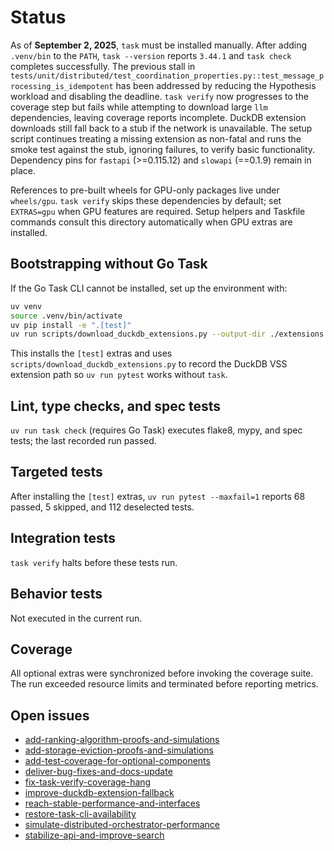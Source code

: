 # Status

As of **September 2, 2025**, `task` must be installed manually. After adding
`.venv/bin` to the `PATH`, `task --version` reports `3.44.1` and `task check`
completes successfully. The previous stall in
`tests/unit/distributed/test_coordination_properties.py::test_message_processing_is_idempotent`
has been addressed by reducing the Hypothesis workload and disabling the
deadline. `task verify` now progresses to the coverage step but fails while
attempting to download large `llm` dependencies, leaving coverage reports
incomplete. DuckDB extension downloads still fall back to a stub if the network
is unavailable. The setup script continues treating a missing extension as
non-fatal and runs the smoke test against the stub, ignoring failures, to
verify basic functionality. Dependency pins for `fastapi` (>=0.115.12) and
`slowapi` (==0.1.9) remain in place.

References to pre-built wheels for GPU-only packages live under `wheels/gpu`.
`task verify` skips these dependencies by default; set `EXTRAS=gpu` when GPU
features are required. Setup helpers and Taskfile commands consult this
directory automatically when GPU extras are installed.

## Bootstrapping without Go Task

If the Go Task CLI cannot be installed, set up the environment with:

```bash
uv venv
source .venv/bin/activate
uv pip install -e ".[test]"
uv run scripts/download_duckdb_extensions.py --output-dir ./extensions
```

This installs the `[test]` extras and uses
`scripts/download_duckdb_extensions.py` to record the DuckDB VSS extension path
so `uv run pytest` works without `task`.

## Lint, type checks, and spec tests
`uv run task check` (requires Go Task) executes flake8, mypy, and spec tests;
the last recorded run passed.

## Targeted tests
After installing the `[test]` extras, `uv run pytest --maxfail=1` reports
68 passed, 5 skipped, and 112 deselected tests.

## Integration tests
`task verify` halts before these tests run.

## Behavior tests
Not executed in the current run.

## Coverage
All optional extras were synchronized before invoking the coverage suite.
The run exceeded resource limits and terminated before reporting metrics.

## Open issues
- [add-ranking-algorithm-proofs-and-simulations](
  issues/add-ranking-algorithm-proofs-and-simulations.md)
- [add-storage-eviction-proofs-and-simulations](
  issues/add-storage-eviction-proofs-and-simulations.md)
- [add-test-coverage-for-optional-components](
  issues/add-test-coverage-for-optional-components.md)
- [deliver-bug-fixes-and-docs-update](
  issues/deliver-bug-fixes-and-docs-update.md)
- [fix-task-verify-coverage-hang](
  issues/fix-task-verify-coverage-hang.md)
- [improve-duckdb-extension-fallback](
  issues/improve-duckdb-extension-fallback.md)
- [reach-stable-performance-and-interfaces](
  issues/reach-stable-performance-and-interfaces.md)
- [restore-task-cli-availability](
  issues/restore-task-cli-availability.md)
- [simulate-distributed-orchestrator-performance](
  issues/simulate-distributed-orchestrator-performance.md)
- [stabilize-api-and-improve-search](
  issues/stabilize-api-and-improve-search.md)
